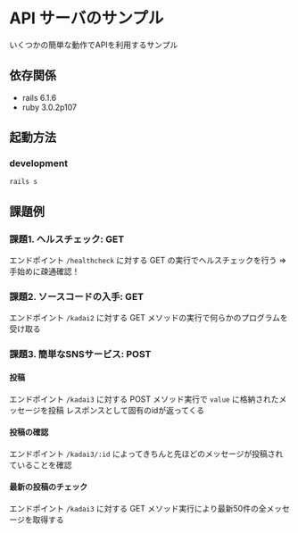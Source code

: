 # API サーバのサンプル
いくつかの簡単な動作でAPIを利用するサンプル
## 依存関係
- rails 6.1.6
- ruby 3.0.2p107
## 起動方法 
### development
```
rails s
```
## 課題例
### 課題1. ヘルスチェック: GET
エンドポイント `/healthcheck` に対する GET の実行でヘルスチェックを行う
=> 手始めに疎通確認！

### 課題2. ソースコードの入手: GET
エンドポイント `/kadai2` に対する GET メソッドの実行で何らかのプログラムを受け取る

### 課題3. 簡単なSNSサービス: POST
#### 投稿
エンドポイント `/kadai3` に対する POST メソッド実行で `value` に格納されたメッセージを投稿
レスポンスとして固有のidが返ってくる

#### 投稿の確認
エンドポイント `/kadai3/:id` によってきちんと先ほどのメッセージが投稿されていることを確認

#### 最新の投稿のチェック
エンドポイント `/kadai3` に対する GET メソッド実行により最新50件の全メッセージを取得する
